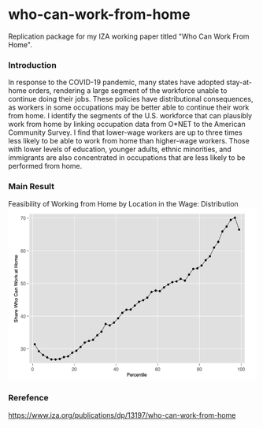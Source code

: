 # who-can-work-from-home

Replication package for my IZA working paper titled "Who Can Work From Home".

### Introduction
In response to the COVID-19 pandemic, many states have adopted stay-at-home orders,
rendering a large segment of the workforce unable to continue doing their jobs. These
policies have distributional consequences, as workers in some occupations may be better
able to continue their work from home. I identify the segments of the U.S. workforce that
can plausibly work from home by linking occupation data from O*NET to the American
Community Survey. I find that lower-wage workers are up to three times less likely to be
able to work from home than higher-wage workers. Those with lower levels of education,
younger adults, ethnic minorities, and immigrants are also concentrated in occupations that are less likely to be performed from home.

### Main Result
<figcaption>Feasibility of Working from Home by Location in the Wage: Distribution</figcaption><img src="main.png" width="600" height="350">

### Rerefence
https://www.iza.org/publications/dp/13197/who-can-work-from-home
